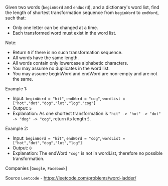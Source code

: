 Given two words (`beginWord` and `endWord`), and a dictionary's word list, find the length of shortest transformation sequence from `beginWord` to `endWord`, such that:

- Only one letter can be changed at a time.
- Each transformed word must exist in the word list.

Note:

- Return `0` if there is no such transformation sequence.
- All words have the same length.
- All words contain only lowercase alphabetic characters.
- You may assume no duplicates in the word list.
- You may assume beginWord and endWord are non-empty and are not the same.

Example 1:

- Input: `beginWord = "hit"`, `endWord = "cog"`, `wordList = ["hot","dot","dog","lot","log","cog"]`
- Output: `5`
- Explanation: As one shortest transformation is `"hit" -> "hot" -> "dot" -> "dog" -> "cog"`,
return its length `5`.

Example 2:

- Input: `beginWord = "hit"`, `endWord = "cog"`, `wordList = ["hot","dot","dog","lot","log"]`
- Output: `0`
- Explanation: The endWord `"cog"` is not in wordList, therefore no possible transformation.

Companies [`Google`, `Facebook`]

Source `Leetcode` - https://leetcode.com/problems/word-ladder/